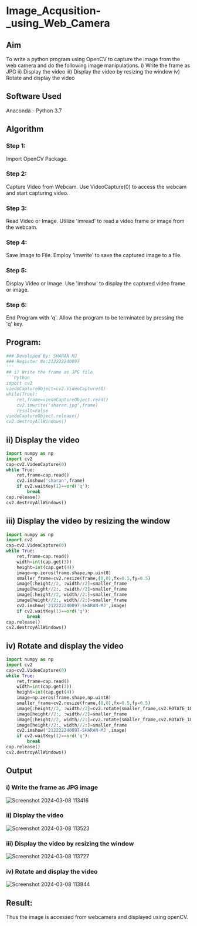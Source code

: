 # Image_Acqusition-_using_Web_Camera
## Aim
 
To write a python program using OpenCV to capture the image from the web camera and do the following image manipulations.
i) Write the frame as JPG 
ii) Display the video 
iii) Display the video by resizing the window
iv) Rotate and display the video

## Software Used
Anaconda - Python 3.7
## Algorithm
### Step 1:
Import OpenCV Package.

### Step 2:
Capture Video from Webcam. Use VideoCapture(0) to access the webcam and start capturing video.

### Step 3:
Read Video or Image. Utilize 'imread' to read a video frame or image from the webcam.

### Step 4:
Save Image to File. Employ 'imwrite' to save the captured image to a file.

### Step 5:
Display Video or Image. Use 'imshow' to display the captured video frame or image.

### Step 6:
End Program with 'q'. Allow the program to be terminated by pressing the 'q' key.




## Program:
``` Python
### Developed By: SHARAN MJ
### Register No:212222240097
'''
## i) Write the frame as JPG file
```Python
import cv2
viedoCaptureObject=cv2.VideoCapture(0)
while(True):
    ret,frame=viedoCaptureObject.read()
    cv2.imwrite("sharan.jpg",frame)
    result=False
viedoCaptureObject.release()
cv2.destroyAllWindows()
```
## ii) Display the video
```Python
import numpy as np
import cv2
cap=cv2.VideoCapture(0)
while True:
    ret,frame=cap.read()
    cv2.imshow('sharan',frame)
    if cv2.waitKey(1)==ord('q'):
        break
cap.release()
cv2.destroyAllWindows()
```
## iii) Display the video by resizing the window
```Python
import numpy as np
import cv2
cap=cv2.VideoCapture(0)
while True:
    ret,frame=cap.read()
    width=int(cap.get(3))
    height=int(cap.get(4))
    image=np.zeros(frame.shape,np.uint8)
    smaller_frame=cv2.resize(frame,(0,0),fx=0.5,fy=0.5)
    image[:height//2, :width//2]=smaller_frame
    image[height//2:, :width//2]=smaller_frame
    image[:height//2, width//2:]=smaller_frame
    image[height//2:, width//2:]=smaller_frame
    cv2.imshow('212222240097-SHARAN-MJ',image)
    if cv2.waitKey(1)==ord('q'):
        break
cap.release()
cv2.destroyAllWindows()
```
## iv) Rotate and display the video
```Python
import numpy as np
import cv2
cap=cv2.VideoCapture(0)
while True:
    ret,frame=cap.read()
    width=int(cap.get(3))
    height=int(cap.get(4))
    image=np.zeros(frame.shape,np.uint8)
    smaller_frame=cv2.resize(frame,(0,0),fx=0.5,fy=0.5)
    image[:height//2, :width//2]=cv2.rotate(smaller_frame,cv2.ROTATE_180)
    image[height//2:, :width//2]=smaller_frame
    image[:height//2, width//2:]=cv2.rotate(smaller_frame,cv2.ROTATE_180)
    image[height//2:, width//2:]=smaller_frame
    cv2.imshow('212222240097-SHARAN-MJ',image)
    if cv2.waitKey(1)==ord('q'):
        break
cap.release()
cv2.destroyAllWindows()
```



## Output

### i) Write the frame as JPG image

![Screenshot 2024-03-08 113416](https://github.com/SHARAN-MJ/Image_Acqusition-_using_Web_Camera/assets/119560305/bfcf111e-2b1f-4704-89ea-2f659a3af713)


### ii) Display the video
![Screenshot 2024-03-08 113523](https://github.com/SHARAN-MJ/Image_Acqusition-_using_Web_Camera/assets/119560305/92c721d1-03ab-43cf-b13c-398f95e23b37)


### iii) Display the video by resizing the window


![Screenshot 2024-03-08 113727](https://github.com/SHARAN-MJ/Image_Acqusition-_using_Web_Camera/assets/119560305/d27605a2-147e-4d8f-9ba7-58f712d04600)


### iv) Rotate and display the video


![Screenshot 2024-03-08 113844](https://github.com/SHARAN-MJ/Image_Acqusition-_using_Web_Camera/assets/119560305/ded1bbcc-e6d9-4c95-bcde-f14b16504c0c)




## Result:
Thus the image is accessed from webcamera and displayed using openCV.
